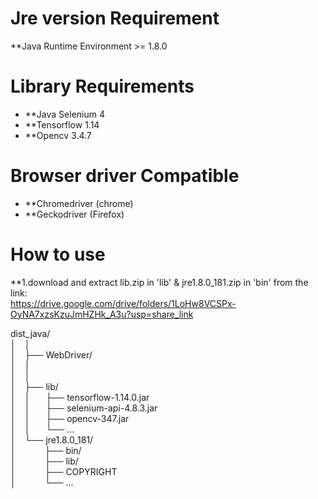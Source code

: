 # Jre version Requirement

**Java Runtime Environment >= 1.8.0 

# Library Requirements

* **Java Selenium 4
* **Tensorflow 1.14
* **Opencv 3.4.7

# Browser driver Compatible

* **Chromedriver (chrome)
* **Geckodriver (Firefox)

# How to use 

**1.download and extract lib.zip in 'lib' & jre1.8.0_181.zip in 'bin' from the link:  
https://drive.google.com/drive/folders/1LoHw8VCSPx-OyNA7xzsKzuJmHZHk_A3u?usp=share_link


dist_java/  
 │&emsp;│     
 │&emsp;├── WebDriver/  
 │&emsp;│   
 │&emsp;│     
 │&emsp;├── lib/  
 │&emsp;│&emsp;&ensp;&nbsp;├── tensorflow-1.14.0.jar  
 │&emsp;│&emsp;&ensp;&nbsp;├── selenium-api-4.8.3.jar  
 │&emsp;│&emsp;&ensp;&nbsp;├── opencv-347.jar  
 │&emsp;│&emsp;&ensp;&nbsp;└── ...  
 │&emsp;└── jre1.8.0_181/  
 │&emsp;&emsp;&ensp;&ensp;&nbsp;├── bin/  
 │&emsp;&emsp;&ensp;&ensp;&nbsp;├── lib/  
 │&emsp;&emsp;&ensp;&ensp;&nbsp;├── COPYRIGHT  
 │&emsp;&emsp;&ensp;&ensp;&nbsp;└── ...  
 
